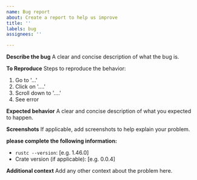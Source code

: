 ```yaml
---
name: Bug report
about: Create a report to help us improve
title: ''
labels: bug
assignees: ''

---
```


**Describe the bug**
A clear and concise description of what the bug is.

**To Reproduce**
Steps to reproduce the behavior:
1. Go to '...'
2. Click on '....'
3. Scroll down to '....'
4. See error

**Expected behavior**
A clear and concise description of what you expected to happen.

**Screenshots**
If applicable, add screenshots to help explain your problem.

**please complete the following information:**
 - `rustc --version`: [e.g. 1.46.0]
 - Crate version (if applicable): [e.g. 0.0.4]

**Additional context**
Add any other context about the problem here.
